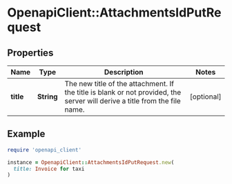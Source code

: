 # OpenapiClient::AttachmentsIdPutRequest

## Properties

| Name | Type | Description | Notes |
| ---- | ---- | ----------- | ----- |
| **title** | **String** | The new title of the attachment. If the title is blank or not provided, the server will derive a title from the file name. | [optional] |

## Example

```ruby
require 'openapi_client'

instance = OpenapiClient::AttachmentsIdPutRequest.new(
  title: Invoice for taxi
)
```

